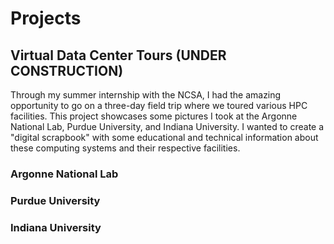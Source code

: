 <link rel="stylesheet" href="style.css">

# Projects

## Virtual Data Center Tours (UNDER CONSTRUCTION)

Through my summer internship with the NCSA, I had the amazing opportunity to go on a three-day field trip where we toured various HPC facilities. This project showcases some pictures I took at the Argonne National Lab, Purdue University, and Indiana University. I wanted to create a "digital scrapbook" with some educational and technical information about these computing systems and their respective facilities.

### Argonne National Lab

### Purdue University

### Indiana University